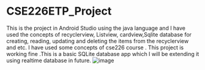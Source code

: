# CSE226ETP_Project

This is the project in Android Studio using the java language and I have used the concepts of recyclerview, Listview, cardview,Sqlite database for creating, reading, updating and deleting the items from the recyclerview and etc. I have used some concepts of cse226 course . This project is working fine .This is a basic SQLite database app which I will be extending it using realtime database in future.
![image](https://user-images.githubusercontent.com/43907527/146142999-4359405a-1093-416c-9247-3787a4783e05.png)
